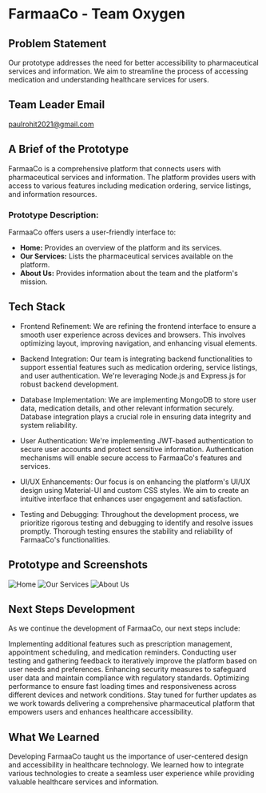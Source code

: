 # FarmaaCo - Team Oxygen

## Problem Statement
Our prototype addresses the need for better accessibility to pharmaceutical services and information. We aim to streamline the process of accessing medication and understanding healthcare services for users.

## Team Leader Email
paulrohit2021@gmail.com

## A Brief of the Prototype
FarmaaCo is a comprehensive platform that connects users with pharmaceutical services and information. The platform provides users with access to various features including medication ordering, service listings, and information resources.

### Prototype Description:
FarmaaCo offers users a user-friendly interface to:
- **Home:** Provides an overview of the platform and its services.
- **Our Services:** Lists the pharmaceutical services available on the platform.
- **About Us:** Provides information about the team and the platform's mission.

## Tech Stack
- Frontend Refinement: We are refining the frontend interface to ensure a smooth user experience across devices and browsers. This involves optimizing layout, improving navigation, and enhancing visual elements.

- Backend Integration: Our team is integrating backend functionalities to support essential features such as medication ordering, service listings, and user authentication. We're leveraging Node.js and Express.js for robust backend development.

- Database Implementation: We are implementing MongoDB to store user data, medication details, and other relevant information securely. Database integration plays a crucial role in ensuring data integrity and system reliability.

- User Authentication: We're implementing JWT-based authentication to secure user accounts and protect sensitive information. Authentication mechanisms will enable secure access to FarmaaCo's features and services.

- UI/UX Enhancements: Our focus is on enhancing the platform's UI/UX design using Material-UI and custom CSS styles. We aim to create an intuitive interface that enhances user engagement and satisfaction.

- Testing and Debugging: Throughout the development process, we prioritize rigorous testing and debugging to identify and resolve issues promptly. Thorough testing ensures the stability and reliability of FarmaaCo's functionalities.

## Prototype and Screenshots
![Home](https://github.com/RuPaul23/Pitch-to-SBI-Hackathon/assets/105512611/cc560c8e-e389-40e9-92d8-c2b8166da9bb)
![Our Services](https://github.com/RuPaul23/Pitch-to-SBI-Hackathon/assets/105512611/d592d7bc-a936-4532-9f46-f1fb92bbf3a1)
![About Us](https://github.com/RuPaul23/Pitch-to-SBI-Hackathon/assets/105512611/0f3d21ce-eff8-4a31-af24-415e91bab019)

## Next Steps Development
As we continue the development of FarmaaCo, our next steps include:

Implementing additional features such as prescription management, appointment scheduling, and medication reminders.
Conducting user testing and gathering feedback to iteratively improve the platform based on user needs and preferences.
Enhancing security measures to safeguard user data and maintain compliance with regulatory standards.
Optimizing performance to ensure fast loading times and responsiveness across different devices and network conditions.
Stay tuned for further updates as we work towards delivering a comprehensive pharmaceutical platform that empowers users and enhances healthcare accessibility.

## What We Learned
Developing FarmaaCo taught us the importance of user-centered design and accessibility in healthcare technology. We learned how to integrate various technologies to create a seamless user experience while providing valuable healthcare services and information.
